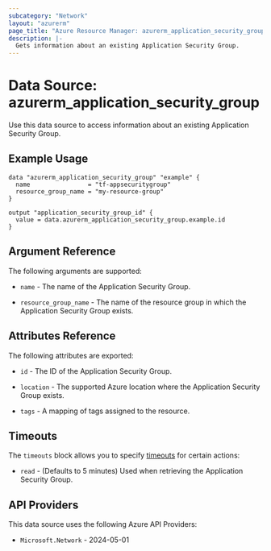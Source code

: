 ```yaml
---
subcategory: "Network"
layout: "azurerm"
page_title: "Azure Resource Manager: azurerm_application_security_group"
description: |-
  Gets information about an existing Application Security Group.
---
```


# Data Source: azurerm_application_security_group

Use this data source to access information about an existing Application Security Group.

## Example Usage

```hcl
data "azurerm_application_security_group" "example" {
  name                = "tf-appsecuritygroup"
  resource_group_name = "my-resource-group"
}

output "application_security_group_id" {
  value = data.azurerm_application_security_group.example.id
}
```

## Argument Reference

The following arguments are supported:

* `name` - The name of the Application Security Group.

* `resource_group_name` - The name of the resource group in which the Application Security Group exists.

## Attributes Reference

The following attributes are exported:

* `id` - The ID of the Application Security Group.

* `location` - The supported Azure location where the Application Security Group exists.

* `tags` - A mapping of tags assigned to the resource.

## Timeouts

The `timeouts` block allows you to specify [timeouts](https://www.terraform.io/language/resources/syntax#operation-timeouts) for certain actions:

* `read` - (Defaults to 5 minutes) Used when retrieving the Application Security Group.

## API Providers
<!-- This section is generated, changes will be overwritten -->
This data source uses the following Azure API Providers:

* `Microsoft.Network` - 2024-05-01
